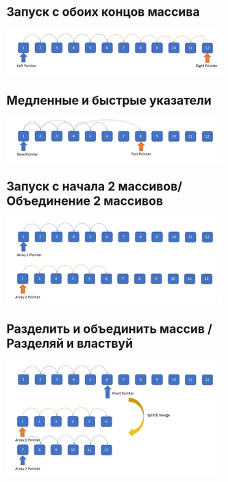 # Запуск с обоих концов массива
![Запуск с обоих концов массива](1.jpeg)

# Медленные и быстрые указатели
![Медленные и быстрые указатели](2.jpeg)

# Запуск с начала 2 массивов/Объединение 2 массивов
![Объединение 2 массивов](3.jpeg)

# Разделить и объединить массив / Разделяй и властвуй
![Разделяй и властвуй](4.jpeg)

